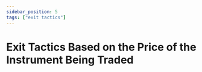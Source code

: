 ```yaml
---
sidebar_position: 5
tags: ["exit tactics"]
---
```

# Exit Tactics Based on the Price of the Instrument Being Traded
